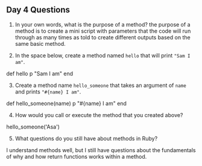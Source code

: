 ## Day 4 Questions

1. In your own words, what is the purpose of a method?
the purpose of a method is to create a mini script with parameters that the code will run through as many times as told to create different outputs based on the same basic method.

2. In the space below, create a method named `hello` that will print `"Sam I am"`.

def hello
  p "Sam I am"
end

3. Create a method name `hello_someone` that takes an argument of `name` and prints `"#{name} I am"`.

def hello_someone(name)
  p "#{name} I am"
end

4. How would you call or execute the method that you created above?

hello_someone('Asa')

5. What questions do you still have about methods in Ruby?

I understand methods well, but I still have questions about the fundamentals of why and how return functions works within a method.
